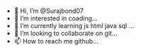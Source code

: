 - 👋 Hi, I’m @Surajbond07
- 👀 I’m interested in coading...
- 🌱 I’m currently learning js html java sql ...
- 💞️ I’m looking to collaborate on git...
- 📫 How to reach me github...

<!---
Surajbond07/Surajbond07 is a ✨ special ✨ repository because its `README.md` (this file) appears on your GitHub profile.
You can click the Preview link to take a look at your changes.
--->
